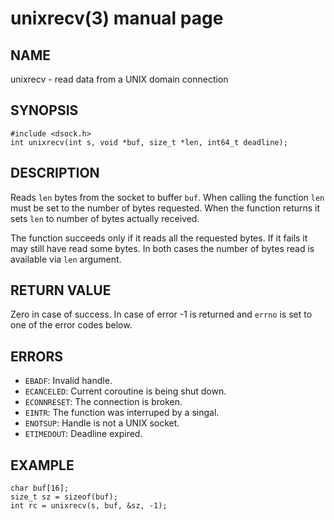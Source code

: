 # unixrecv(3) manual page

## NAME

unixrecv - read data from a UNIX domain connection

## SYNOPSIS

```
#include <dsock.h>
int unixrecv(int s, void *buf, size_t *len, int64_t deadline);
```

## DESCRIPTION

Reads `len` bytes from the socket to buffer `buf`. When calling the function `len` must be set to the number of bytes requested. When the function returns it sets `len` to number of bytes actually received.

The function succeeds only if it reads all the requested bytes. If it fails it may still have read some bytes. In both cases the number of bytes read is available via `len` argument.

## RETURN VALUE

Zero in case of success. In case of error -1 is returned and `errno` is set to one of the error codes below.

## ERRORS

* `EBADF`: Invalid handle.
* `ECANCELED`: Current coroutine is being shut down.
* `ECONNRESET`: The connection is broken.
* `EINTR`: The function was interruped by a singal.
* `ENOTSUP`: Handle is not a UNIX socket.
* `ETIMEDOUT`: Deadline expired.

## EXAMPLE

```
char buf[16];
size_t sz = sizeof(buf);
int rc = unixrecv(s, buf, &sz, -1);
```

